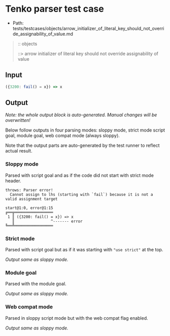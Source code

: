 # Tenko parser test case

- Path: tests/testcases/objects/arrow_initializer_of_literal_key_should_not_override_assignability_of_value.md

> :: objects
>
> ::> arrow initializer of literal key should not override assignability of value

## Input


`````js
({3200: fail() = x}) => x
`````

## Output

_Note: the whole output block is auto-generated. Manual changes will be overwritten!_

Below follow outputs in four parsing modes: sloppy mode, strict mode script goal, module goal, web compat mode (always sloppy).

Note that the output parts are auto-generated by the test runner to reflect actual result.

### Sloppy mode

Parsed with script goal and as if the code did not start with strict mode header.

`````
throws: Parser error!
  Cannot assign to lhs (starting with `fail`) because it is not a valid assignment target

start@1:0, error@1:15
╔══╦═════════════════
 1 ║ ({3200: fail() = x}) => x
   ║                ^------- error
╚══╩═════════════════

`````

### Strict mode

Parsed with script goal but as if it was starting with `"use strict"` at the top.

_Output same as sloppy mode._

### Module goal

Parsed with the module goal.

_Output same as sloppy mode._

### Web compat mode

Parsed in sloppy script mode but with the web compat flag enabled.

_Output same as sloppy mode._
